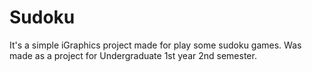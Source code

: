 # Sudoku

It's a simple iGraphics project made for play some sudoku games.
Was made as a project for Undergraduate 1st year 2nd semester.
